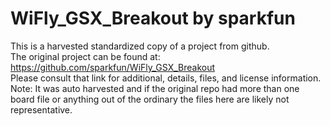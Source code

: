 
# WiFly_GSX_Breakout by sparkfun  
This is a harvested standardized copy of a project from github.  
The original project can be found at:  
https://github.com/sparkfun/WiFly_GSX_Breakout  
Please consult that link for additional, details, files, and license information.  
Note: It was auto harvested and if the original repo had more than one board file or anything out of the ordinary the files here are likely not representative.  
    